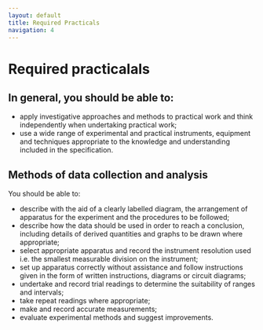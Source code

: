 ```yaml
---
layout: default
title: Required Practicals
navigation: 4
---
```


# Required practicalals
## In general, you should be able to:

* apply investigative approaches and methods to practical work and think independently when undertaking practical work;
* use a wide range of experimental and practical instruments, equipment and techniques appropriate to the knowledge and understanding included in the specification.
## Methods of data collection and analysis
You should be able to:
* describe with the aid of a clearly labelled diagram, the arrangement of apparatus for the experiment and the procedures to be followed;
* describe how the data should be used in order to reach a conclusion, including details of derived quantities and graphs to be drawn where appropriate;
* select appropriate apparatus and record the instrument resolution used i.e. the smallest measurable division on the instrument;
* set up apparatus correctly without assistance and follow instructions given in the form of written instructions, diagrams or circuit diagrams;
* undertake and record trial readings to determine the suitability of ranges and intervals;
* take repeat readings where appropriate;
* make and record accurate measurements;
* evaluate experimental methods and suggest improvements.
